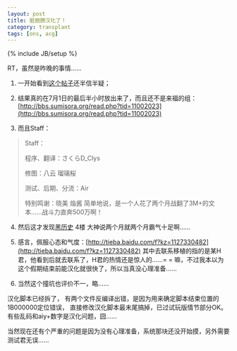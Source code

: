 ```yaml
---
layout: post
title: 脏翅膀汉化了！
category: transplant
tags: [ons, acg]
---
```

{% include JB/setup %}

RT，虽然是昨晚的事情……

1. 一开始看到[这个帖子](http://tieba.baidu.com/f?kz=1122942289)还半信半疑；

2. 结果真的在7月1日的最后半小时放出来了，而且还不是来福的组：[http://bbs.sumisora.org/read.php?tid=11002023](http://bbs.sumisora.org/read.php?tid=11002023)

3. 而且Staff：
> Staff：
> 
> 程序、翻译：さくらD_Clys
> 
> 修图：八云 瑠璃桜
> 
> 测试、后期、分流：Air
> 
> 特别鸣谢：晓美 焔酱
简单地说，是一个人花了两个月战翻了3M+的文本……战斗力直奔500万啊！

4. 然后这才发现[黑历史](http://tieba.baidu.com/f?kz=1062813995) 4楼 大神说两个月就两个月霸气十足啊……

5. 感言，佩服心态和气度：[http://tieba.baidu.com/f?kz=1127330482](http://tieba.baidu.com/f?kz=1127330482)
    其中去联系移植的指的是某H君，他看到后就去联系了，H君的热情还是惊人的……= =
    嘛，不过我本以为这个假期结束前能汉化就很快了，所以当真没心理准备……

6. 当然这个撞坑也评价不一，略……

汉化脚本已经拆了，
有两个文件反编译出错，是因为用来确定脚本结束位置的1B000000定位错误，
直接修改汉化脚本最末尾搞掉，已过试玩版情节部分OK。
有些乱码和aiy+数字是汉化问题，囧……

当然现在还有个严重的问题是因为没有心理准备，系统那块还没开始摸，另外需要测试君无误……

